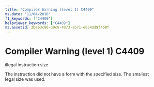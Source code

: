 ```yaml
---
title: "Compiler Warning (level 1) C4409"
ms.date: "11/04/2016"
f1_keywords: ["C4409"]
helpviewer_keywords: ["C4409"]
ms.assetid: 2be63c86-d9c9-4073-ab71-e654dd9f450f
---
```

# Compiler Warning (level 1) C4409

illegal instruction size

The instruction did not have a form with the specified size. The smallest legal size was used.
